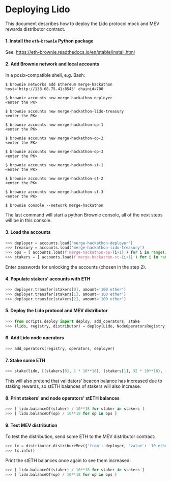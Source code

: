 # Deploying Lido

This document describes how to deploy the Lido protocol mock and MEV rewards distributor contract.

#### 1. Install the `eth-brownie` Python package

See: https://eth-brownie.readthedocs.io/en/stable/install.html

#### 2. Add Brownie network and local accounts

In a posix-compatible shell, e.g. Bash:

```text
$ brownie networks add Ethereum merge-hackathon host='http://138.68.75.41:8545' chainid=700

$ brownie accounts new merge-hackathon-deployer
<enter the PK>

$ brownie accounts new merge-hackathon-lido-treasury
<enter the PK>

$ brownie accounts new merge-hackathon-op-1
<enter the PK>

$ brownie accounts new merge-hackathon-op-2
<enter the PK>

$ brownie accounts new merge-hackathon-op-3
<enter the PK>

$ brownie accounts new merge-hackathon-st-1
<enter the PK>

$ brownie accounts new merge-hackathon-st-2
<enter the PK>

$ brownie accounts new merge-hackathon-st-3
<enter the PK>

$ brownie console --network merge-hackathon
```

The last command will start a python Brownie console, all of the next steps will be in this console.

#### 3. Load the accounts

```py
>>> deployer = accounts.load('merge-hackathon-deployer')
>>> treasury = accounts.load('merge-hackathon-lido-treasury')
>>> ops = [ accounts.load(f'merge-hackathon-op-{i+1}') for i in range(3) ]
>>> stakers = [ accounts.load(f'merge-hackathon-st-{i+1}') for i in range(3) ]
```

Enter passwords for unlocking the accounts (chosen in the step 2).

#### 4. Populate stakers' accounts with ETH

```py
>>> deployer.transfer(stakers[0], amount='100 ether')
>>> deployer.transfer(stakers[1], amount='100 ether')
>>> deployer.transfer(stakers[2], amount='100 ether')
```

#### 5. Deploy the Lido protocol and MEV distributor

```py
>>> from scripts.deploy import deploy, add_operators, stake
>>> (lido, registry, distributor) = deploy(Lido, NodeOperatorsRegistry, DepositContractMock, LidoMevDistributor, deployer, treasury)
```

#### 6. Add Lido node operators

```py
>>> add_operators(registry, operators, deployer)
```

#### 7. Stake some ETH

```py
>>> stake(lido, [(stakers[0], 1 * 10**18), (stakers[1], 32 * 10**18), (stakers[2], 96 * 10**18)], deployer)
```

This will also pretend that validators' beacon balance has increased due to staking rewards, so stETH balances of stakers will also increase.

#### 8. Print stakers' and node operators' stETH balances

```py
>>> [ lido.balanceOf(staker) / 10**18 for staker in stakers ]
>>> [ lido.balanceOf(op) / 10**18 for op in ops ]
```

#### 9. Test MEV distribution

To test the distribution, send some ETH to the MEV distributor contract:

```py
>>> tx = distributor.distribureMev({'from': deployer, 'value': '10 ether'})
>>> tx.info()
```

Print the stETH balances once again to see them increased:

```py
>>> [ lido.balanceOf(staker) / 10**18 for staker in stakers ]
>>> [ lido.balanceOf(op) / 10**18 for op in ops ]
```
